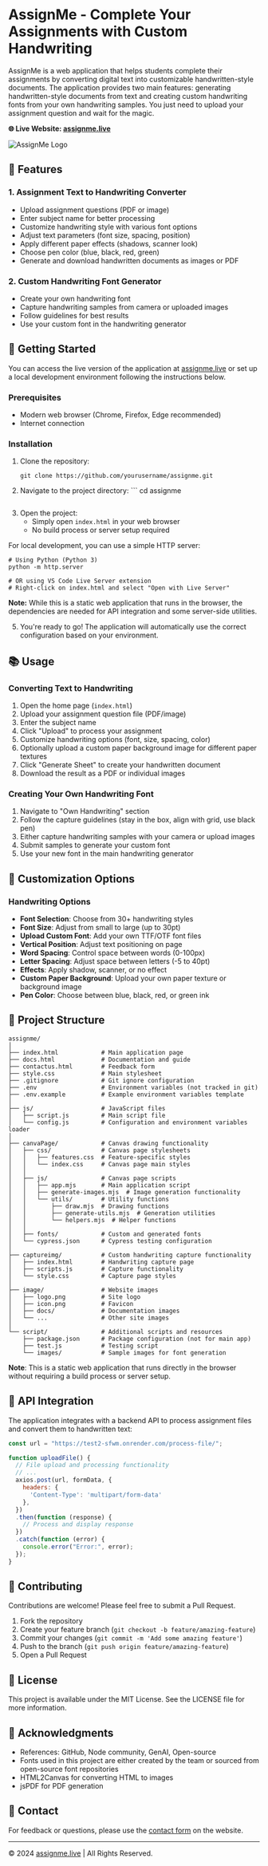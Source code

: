 # AssignMe - Complete Your Assignments with Custom Handwriting

AssignMe is a web application that helps students complete their assignments by converting digital text into customizable handwritten-style documents. The application provides two main features: generating handwritten-style documents from text and creating custom handwriting fonts from your own handwriting samples. You just need to upload your assignment question and wait for the magic.

**🌐 Live Website: [assignme.live](https://assignme.live)**

![AssignMe Logo](image/logo.png)

## 🌟 Features

### 1. Assignment Text to Handwriting Converter
- Upload assignment questions (PDF or image)
- Enter subject name for better processing
- Customize handwriting style with various font options
- Adjust text parameters (font size, spacing, position)
- Apply different paper effects (shadows, scanner look)
- Choose pen color (blue, black, red, green)
- Generate and download handwritten documents as images or PDF

### 2. Custom Handwriting Font Generator
- Create your own handwriting font
- Capture handwriting samples from camera or uploaded images
- Follow guidelines for best results
- Use your custom font in the handwriting generator

## 🚀 Getting Started

You can access the live version of the application at [assignme.live](https://assignme.live) or set up a local development environment following the instructions below.

### Prerequisites
- Modern web browser (Chrome, Firefox, Edge recommended)
- Internet connection

### Installation
1. Clone the repository:
   ```
   git clone https://github.com/yourusername/assignme.git
   ```
2. Navigate to the project directory:   ```
   cd assignme
   ```

3. Open the project:
   * Simply open `index.html` in your web browser
   * No build process or server setup required
   
For local development, you can use a simple HTTP server:
   ```
   # Using Python (Python 3)
   python -m http.server
   
   # OR using VS Code Live Server extension
   # Right-click on index.html and select "Open with Live Server"
   ```

**Note:** While this is a static web application that runs in the browser, the dependencies are needed for API integration and some server-side utilities.

5. You're ready to go! The application will automatically use the correct configuration based on your environment.

## 📚 Usage

### Converting Text to Handwriting
1. Open the home page (`index.html`)
2. Upload your assignment question file (PDF/image)
3. Enter the subject name
4. Click "Upload" to process your assignment
5. Customize handwriting options (font, size, spacing, color)
6. Optionally upload a custom paper background image for different paper textures
7. Click "Generate Sheet" to create your handwritten document
8. Download the result as a PDF or individual images

### Creating Your Own Handwriting Font
1. Navigate to "Own Handwriting" section
2. Follow the capture guidelines (stay in the box, align with grid, use black pen)
3. Either capture handwriting samples with your camera or upload images
4. Submit samples to generate your custom font
5. Use your new font in the main handwriting generator

## 🔧 Customization Options

### Handwriting Options
- **Font Selection**: Choose from 30+ handwriting styles
- **Font Size**: Adjust from small to large (up to 30pt)
- **Upload Custom Font**: Add your own TTF/OTF font files
- **Vertical Position**: Adjust text positioning on page
- **Word Spacing**: Control space between words (0-100px)
- **Letter Spacing**: Adjust space between letters (-5 to 40pt)
- **Effects**: Apply shadow, scanner, or no effect
- **Custom Paper Background**: Upload your own paper texture or background image
- **Pen Color**: Choose between blue, black, red, or green ink

## 📂 Project Structure

```
assignme/
│
├── index.html            # Main application page
├── docs.html             # Documentation and guide
├── contactus.html        # Feedback form
├── style.css             # Main stylesheet
├── .gitignore            # Git ignore configuration
├── .env                  # Environment variables (not tracked in git)
├── .env.example          # Example environment variables template
│
├── js/                   # JavaScript files
│   ├── script.js         # Main script file
│   └── config.js         # Configuration and environment variables loader
│
├── canvaPage/            # Canvas drawing functionality
│   ├── css/              # Canvas page stylesheets
│   │   ├── features.css  # Feature-specific styles
│   │   └── index.css     # Canvas page main styles
│   │
│   ├── js/               # Canvas page scripts
│   │   ├── app.mjs       # Main application script
│   │   ├── generate-images.mjs  # Image generation functionality
│   │   └── utils/        # Utility functions
│   │       ├── draw.mjs  # Drawing functions
│   │       ├── generate-utils.mjs  # Generation utilities
│   │       └── helpers.mjs  # Helper functions
│   │
│   ├── fonts/            # Custom and generated fonts
│   └── cypress.json      # Cypress testing configuration
│
├── captureimg/           # Custom handwriting capture functionality
│   ├── index.html        # Handwriting capture page
│   ├── scripts.js        # Capture functionality
│   └── style.css         # Capture page styles
│
├── image/                # Website images
│   ├── logo.png          # Site logo
│   ├── icon.png          # Favicon
│   ├── docs/             # Documentation images
│   └── ...               # Other site images
│
└── script/               # Additional scripts and resources
    ├── package.json      # Package configuration (not for main app)
    ├── test.js           # Testing script
    └── images/           # Sample images for font generation
```

**Note**: This is a static web application that runs directly in the browser without requiring a build process or server setup.

## 🔄 API Integration

The application integrates with a backend API to process assignment files and convert them to handwritten text:

```javascript
const url = "https://test2-sfwm.onrender.com/process-file/";

function uploadFile() {
  // File upload and processing functionality
  // ...
  axios.post(url, formData, {
    headers: {
      'Content-Type': 'multipart/form-data'
    },
  })
  .then(function (response) {
    // Process and display response
  })
  .catch(function (error) {
    console.error("Error:", error);
  });
}
```

## 🤝 Contributing

Contributions are welcome! Please feel free to submit a Pull Request.

1. Fork the repository
2. Create your feature branch (`git checkout -b feature/amazing-feature`)
3. Commit your changes (`git commit -m 'Add some amazing feature'`)
4. Push to the branch (`git push origin feature/amazing-feature`)
5. Open a Pull Request

## 📝 License

This project is available under the MIT License. See the LICENSE file for more information.

## 👥 Acknowledgments

- References: GitHub, Node community, GenAI, Open-source
- Fonts used in this project are either created by the team or sourced from open-source font repositories
- HTML2Canvas for converting HTML to images
- jsPDF for PDF generation

## 📧 Contact

For feedback or questions, please use the [contact form](https://assignme.live/contactus.html) on the website.

---

© 2024 [assignme.live](https://assignme.live) | All Rights Reserved.
